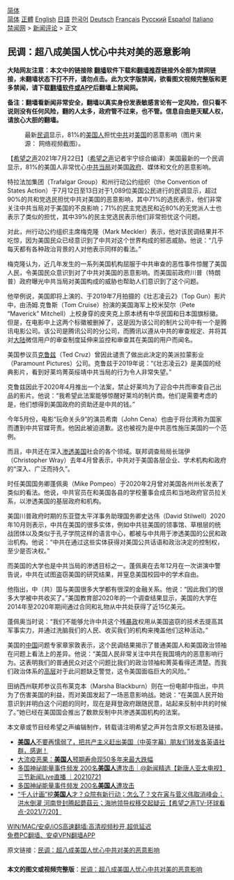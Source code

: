  <!-- 面包屑导航 --> <div class="breadcrumb"><!-- GTranslate: https://gtranslate.io/ -->  <div class="switcher notranslate">  <div class="selected">  <a href="#" onclick="return false;"> 简体</a>  </div>  <div class="option">  <a href="https://www.bannedbook.org" onclick="doGTranslate('zh-CN|zh-CN');jQuery('div.switcher div.selected a').html(jQuery(this).html());return false;" title="简体中文" class="nturl selected"> 简体</a>  <a href="https://www.bannedbook.org/zh-tw/" onclick="doGTranslate('zh-CN|zh-TW');jQuery('div.switcher div.selected a').html(jQuery(this).html());return false;" title="繁體中文" class="nturl"> 正體</a>  <a href="https://www.bannedbook.org/en/" onclick="doGTranslate('zh-CN|en');jQuery('div.switcher div.selected a').html(jQuery(this).html());return false;" title="English" class="nturl"> English</a>  <a href="https://www.bannedbook.org/ja/" onclick="doGTranslate('zh-CN|ja');jQuery('div.switcher div.selected a').html(jQuery(this).html());return false;" title="日本語" class="nturl"> 日語</a>  <a href="https://www.bannedbook.org/ko/" onclick="doGTranslate('zh-CN|ko');jQuery('div.switcher div.selected a').html(jQuery(this).html());return false;" title="한국어" class="nturl"> 한국어</a>  <a href="https://www.bannedbook.org/de/" onclick="doGTranslate('zh-CN|de');jQuery('div.switcher div.selected a').html(jQuery(this).html());return false;" title="Deutsch" class="nturl"> Deutsch</a>  <a href="https://www.bannedbook.org/fr/" onclick="doGTranslate('zh-CN|fr');jQuery('div.switcher div.selected a').html(jQuery(this).html());return false;" title="Français" class="nturl"> Français</a>  <a href="https://www.bannedbook.org/ru/" onclick="doGTranslate('zh-CN|ru');jQuery('div.switcher div.selected a').html(jQuery(this).html());return false;" title="Русский" class="nturl"> Русский</a>  <a href="https://www.bannedbook.org/es/" onclick="doGTranslate('zh-CN|es');jQuery('div.switcher div.selected a').html(jQuery(this).html());return false;" title="Español" class="nturl"> Español</a>  <a href="https://www.bannedbook.org/it/" onclick="doGTranslate('zh-CN|it');jQuery('div.switcher div.selected a').html(jQuery(this).html());return false;" title="Italiano" class="nturl"> Italiano</a>  </div>  </div>      <div class='breadcrumb-sub'><!-- Breadcrumb NavXT 6.3.0 --> <a href="https://www.bannedbook.org/" class="home">禁闻网</a> &gt; <a href="https://www.bannedbook.org/bnews/comments/" class="category">新闻评论</a> &gt; 正文</div></div><h2>民调：超八成美国人忧心中共对美的恶意影响</h2> <p class="notice"><b>大陆网友注意：本文中的链接除 <a href="https://github.com/bannedbook/fanqiang" >翻墙</a>软件下载和<a href="https://github.com/killgcd/justmysocks/blob/master/README.md">翻墙推荐</a>链接外全部为禁网链接，未翻墙状态下打不开，请勿点击。此为文字版禁闻，欲看图文视频完整版和更多禁闻，请下载<a href="https://github.com/bannedbook/fanqiang">翻墙软件或APP</a>后翻墙上禁闻网。</p><p>备注：翻墙看新闻非常安全，翻墙以真实身份发表敏感言论有一定风险，但只看不说则没有任何风险，翻的人太多，政府管不过来，也不管。信息自由是天赋人权，请放心大胆的翻墙。</b></p>  <div class="entry"> <figure> <p><figcaption>最新<a href="https://www.bannedbook.org/bnews/tag/%E6%B0%91%E8%B0%83/" class="st_tag internal_tag" rel="tag" title="标签 民调 下的日志">民调</a>显示，81%的<a href="https://www.bannedbook.org/bnews/tag/%E7%BE%8E%E5%9B%BD%E4%BA%BA/" class="st_tag internal_tag" rel="tag" title="标签 美国人 下的日志">美国人</a>担忧<a href="https://www.bannedbook.org/bnews/tag/%e4%b8%ad%e5%85%b1/" class="st_tag internal_tag" rel="tag" title="标签 中共 下的日志">中共</a>对<a href="https://www.bannedbook.org/bnews/tag/%e7%be%8e%e5%9b%bd/" class="st_tag internal_tag" rel="tag" title="标签 美国 下的日志">美国</a>的恶意影响（图片来源： 网络视频截图）。</figcaption></figure> <p>【<span class='wp_keywordlink_affiliate'><a href="https://www.soundofhope.org" title="希望之声" target="_blank">希望之声</a></span>2021年7月22日】（<a href="https://www.bannedbook.org/bnews/tag/%e5%b8%8c%e6%9c%9b%e4%b9%8b%e5%a3%b0/" class="st_tag internal_tag" rel="tag" title="标签 希望之声 下的日志">希望之声</a>记者宇宁综合编译）美国最新的一个民调显示，81%的美国人非常忧心<a href="https://www.bannedbook.org/bnews/tag/%E4%B8%AD%E5%85%B1%E5%BD%93%E5%B1%80/" class="st_tag internal_tag" rel="tag" title="标签 中共当局 下的日志">中共当局</a>对美国<a href="https://www.bannedbook.org/bnews/tag/%e6%94%bf%e5%ba%9c/" class="st_tag internal_tag" rel="tag" title="标签 政府 下的日志">政府</a>、媒体和文化的恶意影响。</p> <p>特拉法加集团（Trafalgar Group）和州行动公约组织（the Convention of States Action）于7月12日至13日对于1,089位美国公民进行的民调显示，超过90%的共和党选民担忧中共对美国的恶意影响，其中71%的选民表示，他们非常关注中共当局对于美国的不良影响；71%的民主党选民和近80%的无党派人士也表示了类似的担忧，其中39%的民主党选民表示他们非常担忧这个问题。</p> <p>对此，州行动公约组织主席梅克隆（Mark Meckler）表示，他对该民调结果并不吃惊，因为美国民众已经意识到了中共对这个世界构成的邪恶威胁。他说：“几乎每天都有各种政治背景的人对他表示同样的看法。”</p> <p>梅克隆认为，近几年发生的一系列美国机构屈服于中共审查的恶性事件惊醒了美国人民，令美国民众意识到对了中共对美国的恶意影响。而美国前政府川普（特朗普）政府曝光中共当局对美国构成的威胁也帮助人们意识到了这个问题。</p>  <p>他举例说，美国即将上演的、于2019年7月拍摄的《壮志凌云2》（Top Gun）影片中，由汤姆.克鲁斯（Tom Cruise）扮演的美国海军上校米契尔（Pete “Maverick” Mitchell）上校身穿的皮夹克上原本绣有中华民国和日本国旗标徽。但是，在电影中上这两个标徽被删掉了，这是因为该公司的制片公司中有一个是腾讯电影公司。该公司是腾讯公司的分公司，而腾讯以遵从中共的审查规定、并将其对<span class='wp_keywordlink_affiliate'><a href="https://www.bannedbook.org/" title="大陆" target="_blank">大陆</a></span>微信用户的审查制度延伸来监控和审查其在美国的用户而闻名。</p> <p>美国参议员<a href="https://www.bannedbook.org/bnews/tag/%e5%85%8b%e9%b2%81%e5%85%b9/" class="st_tag internal_tag" rel="tag" title="标签 克鲁兹 下的日志">克鲁兹</a>（Ted Cruz）曾因此谴责了做出此决定的美派拉蒙影业（Paramount Pictures）公司。克鲁兹于2019年说：“《壮志凌云2》是美国的经典影片，看到好莱坞菁英绥靖中共当局的行为令人非常失望。”</p> <p>克鲁兹因此于2020年4月推出一个法案，禁止好莱坞为了迎合中共而审查自己出品的影片。他说：“我希望此法案能够惊醒好莱坞的制片商。他们是需要考虑的是，他们想得到美国政府的资助还是中共的钱。”</p> <p>今年5月份，电影“玩命关头9”的演员希南（John Cena）也由于将台湾称为国家而遭到中共官媒苛责。他因此被迫道歉。这也被视为是中共恶性施压美国的一个范例。</p>  <p>而且，中共还在深入<a href="https://www.bannedbook.org/bnews/tag/%E6%B8%97%E9%80%8F%E7%BE%8E%E5%9B%BD/" class="st_tag internal_tag" rel="tag" title="标签 渗透美国 下的日志">渗透美国</a>社会的各个领域。联邦调查局局长瑞伊（Christopher Wray）去年4月曾表示，中共对于美国各层企业、学术机构和政府的“深入、广泛而持久”。</p> <p>时任美国国务卿蓬佩奥（Mike Pompeo）于2020年2月曾对美国各州州长发表了类似的看法。他说，中共官员在和美国各县的学校董事会成员和当地政府官员拉关系，以渗透美国的基层政府和机构。</p> <p>美国川普政府时期的东亚暨太平洋事务助理国务卿史达伟（David Stilwell）2020年10月则表示，中共在美国的很多实体，例如中共驻美国的领事馆、草根层的统战团体以及类似于孔子学院这样的语言中心，都被与中共用于渗透美国的公民和政治机构。他说：“中共在通过这些实体获得对美国公共话语和政治决定的控制权，至少是否决权。”</p> <p>而美国的大学也是中共当局的渗透目标之一。蓬佩奥在去年12月在一次讲演中警告说，中共在试图盗窃美国的研究结果，并窒息美国校园中的学术自由。</p>  <p>他指出，中（共）国与美国很多大学都有很深的金融关系。他说：“因此我们的很多大学被中共收买了。”美国教育部2020年的一个调查结果显示，美国的大学在2014年至2020年期间通过合同和礼物从中共处获得了近15亿美元。</p> <p>蓬佩奥当时说：“我们不能够允许中共这个残<span class='wp_keywordlink'><a href="https://www.bannedbook.org/forum11/topic276.html" title="禁片：评中国共产党的暴政" target="_blank">暴政</a></span>权用从美国盗窃的技术去提高其军事实力，并通过洗脑我们的人民、收买我们的机构来掩盖他们这种活动。”</p> <p>美国的<span class='wp_keywordlink_affiliate'><a href="https://www.bannedbook.org/" title="中国" target="_blank">中国</a></span>问题专家章家敦表示，这个民调结果揭示了普通美国人和美国政治领袖在问题上看法上的差异。他说：“美国人民非常关注中共在我国境内的恶意影响行为。这表明我们的普通民众对这个问题比我们的政治领袖和菁英看得还清楚。而我们政治体系的<span class='wp_keywordlink_affiliate'><a href="https://www.bannedbook.org/bnews/ccpdope/" title="中共高层内幕" target="_blank">高层</a></span>对于此问题缺乏警觉，这令美国面临巨大的风险。”</p> <p>田纳西州联邦参议员布莱克本（Marsha Blackburn）则在一份电邮中指出，中共为了伤害美国的利益，而对美国发起了一场恶意影响战。她说：“在美国人民开始意识到并明白这个问题的同时，现在是拜登政府跟随民意，站起来反制中共的时候了。”她已经在美国国会推出了数款反制中共渗透美国机构的法案。</p>  <p>本文章或节目经希望之声编辑制作，转载请注明希望之声并包含原文标题及链接。 </p> <ul class='op-related-articles' title='相关阅读'> <li><a href='https://www.bannedbook.org/bnews/bannedvideo/20210723/1592422.html' target='_blank'><b>美国人</b>不要再懦弱了，把共产主义赶出美国（中英字幕）朋友们转发各英语社群，感谢！</a></li> <li><a href='https://www.bannedbook.org/bnews/worldnews/usa/20210722/1591671.html' target='_blank'>大流疫恶果：<b>美国人</b>预期寿命现50多年来最大跌幅</a></li> <li><a href='https://www.bannedbook.org/bnews/bannedvideo/20210721/1591398.html' target='_blank'>多国神祕能量事件频发 200名<b>美国人</b>遭攻击｜@新闻精选【新唐人亚太电视】三节新闻Live直播 ｜20210721</a></li> <li><a href='https://www.bannedbook.org/bnews/bannedvideo/20210721/1591105.html' target='_blank'>多国神祕能量事件频发 200名<b>美国人</b>遭攻击</a></li> <li><a href='https://www.bannedbook.org/bnews/comments/20210721/1591060.html' target='_blank'>“千人计画”挖<b>美国人</b>才？众院有新行动；怎么了？文在寅与菅义伟取消峰会；洪水倒灌 河南登封腾起蘑菇云；海地领导权移交起疑云【希望之声TV-环球看点-2021/7/20】</a></li> </ul> <p class="texttj"> <a href="https://github.com/bannedbook/fanqiang/wiki/V2ray%E6%9C%BA%E5%9C%BA" target="_blank">WIN/MAC/安卓/iOS高速翻墙:高清视频秒开,超低延迟</a><br/> <a href="https://github.com/bannedbook/fanqiang/wiki/%E7%A6%81%E9%97%BB%E7%BD%91%E5%AE%89%E5%8D%93%E7%BF%BB%E5%A2%99%E6%96%B0%E9%97%BBAPP" target="_blank">免费PC翻墙、安卓VPN翻墙APP</a></p><p>原文链接：<a class="src_link"  href="https://www.soundofhope.org/post/528407" target="_blank">民调：超八成美国人忧心中共对美的恶意影响</a></p><a name='sharetosocial'></a>  <div style="margin-bottom:5px;padding-bottom:5px;clear:both"> <div id="archive-pix-1" class="banner-ads"> <!-- AuctionX Display platform tag START --> <div id="26318x728x90x621x_ADSLOT2" clicktrack="%%CLICK_URL_ESC%%"></div> <!-- AuctionX Display platform tag END --> </div> <div id="archive-pix-2" class="banner-ads"> <!-- AuctionX Display platform tag START --> <div id="26315x300x250x621x_ADSLOT2" clicktrack="%%CLICK_URL_ESC%%"></div> <!-- AuctionX Display platform tag END --> </div> </div>  <div id="archive-pix-1" class="banner-ads"> <!-- AuctionX Display platform tag START --> <div id="26318x728x90x621x_ADSLOT3" clicktrack="%%CLICK_URL_ESC%%"></div> <!-- AuctionX Display platform tag END --> </div> <div><b>本文的图文或视频完整版</b>：<a href='https://www.bannedbook.org/bnews/comments/20210723/1592660.html'>民调：超八成美国人忧心中共对美的恶意影响</a></div>  </div><!--END ENTRY--> 